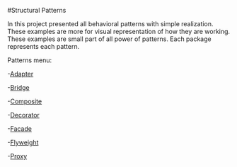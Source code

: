 #Structural Patterns

In this project presented all behavioral patterns with simple realization.
These examples are more for visual representation of how they are working.
These examples are small part of all power of patterns.
Each package represents each pattern.

Patterns menu:

-[Adapter](src/main/java/adapter)

-[Bridge](src/main/java/bridge)

-[Composite](src/main/java/composite)

-[Decorator](src/main/java/decorator)

-[Facade](src/main/java/fasade)

-[Flyweight](src/main/java/flyweight)

-[Proxy](src/main/java/proxy)
